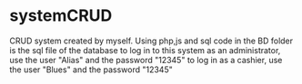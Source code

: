# systemCRUD
CRUD system created by myself. Using php,js and sql code
in the BD folder is the sql file of the database
to log in to this system as an administrator, use the user "Alias" and the password "12345"
to log in as a cashier, use the user "Blues" and the password "12345"
